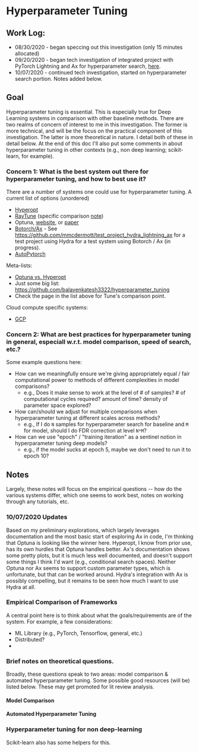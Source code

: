 # Hyperparameter Tuning
## Work Log:
  * 08/30/2020 - began speccing out this investigation (only 15 minutes allocated)
  * 09/20/2020 - began tech investigation of integrated project with PyTorch Lightning and Ax for hyperparameter search, [here](https://github.com/mmcdermott/test_project_hydra_lightning_ax).
  * 10/07/2020 - continued tech investigation, started on hyperparameter search portion. Notes added below.

## Goal
Hyperparameter tuning is essential. This is especially true for Deep Learning systems in comparison with other baseline methods. There are two realms of concern of interest to me in this investigation. The former is more technical, and will be the focus on the practical component of this investigation. The latter is more theoretical in nature. I detail both of these in detail below. At the end of this doc I'll also put some comments in about hyperparameter tuning in other contexts (e.g., non deep learning; scikit-learn, for example).

### Concern 1: What is the best system out there for hyperparameter tuning, and how to best use it?
There are a number of systems one could use for hyperparameter tuning. A current list of options (unordered)
  * [Hyperopt](http://hyperopt.github.io/hyperopt/)
  * [RayTune](https://docs.ray.io/en/latest/tune/index.html) (specific comparison [note](https://docs.ray.io/en/latest/tune/index.html#why-choose-tune))
  * Optuna, [website](https://optuna.org/), or [paper](https://arxiv.org/pdf/1907.10902.pdf)
  * [Botorch/Ax](https://ax.dev/tutorials/tune_cnn.html) - See https://github.com/mmcdermott/test_project_hydra_lightning_ax for a test project using Hydra for a test system using Botorch / Ax (in progress).
  * [AutoPytorch](https://www.automl.org/automl/autopytorch/)
  
Meta-lists:
  * [Optuna vs. Hyperopt](https://towardsdatascience.com/optuna-vs-hyperopt-which-hyperparameter-optimization-library-should-you-choose-ed8564618151)
  * Just some big list: https://github.com/balavenkatesh3322/hyperparameter_tuning
  * Check the page in the list above for Tune's comparison point.

Cloud compute specific systems:
  * [GCP](https://cloud.google.com/ai-platform/training/docs/hyperparameter-tuning-overview)

### Concern 2: What are best practices for hyperparameter tuning in general, especiall w.r.t. model comparison, speed of search, etc.?
Some example questions here:
  * How can we meaningfully ensure we're giving appropriately equal / fair computational power to methods of different complexities in model comparisons?
    - e.g., Does it make sense to work at the level of # of samples? # of computational cycles required? amount of time? density of parameter space explored?
  * How can/should we adjust for multiple comparisons when hyperparameter tuning at different scales across methods?
    - e.g., If I do `N` samples for hyperparameter search for baseline and `M` for model, should I do FDR correction at level `N*M`?
  * How can we use "epoch" / "training iteration" as a sentinel notion in hyperparameter tuning deep models?
    - e.g., if the model sucks at epoch 5, maybe we don't need to run it to epoch 10?
    
## Notes
Largely, these notes will focus on the empirical questions -- how do the various systems differ, which one seems to work best, notes on working through any tutorials, etc.

### 10/07/2020 Updates
Based on my preliminary explorations, which largely leverages documentation and the most basic start of exploring Ax in code, I'm thinking that Optuna is looking like the winner here. Hyperopt, I know from prior use, has its own hurdles that Optuna handles better. Ax's documentation shows some pretty plots, but it is much less well documented, and doesn't support some things I think I'd want (e.g., conditional search spaces). Neither Optuna nor Ax seems to support custom parameter types, which is unfortunate, but that can be worked around. Hydra's integration with Ax is possibly compelling, but it remains to be seen how much I want to use Hydra at all.

### Empirical Comparison of Frameworks
A central point here is to think about what the goals/requirements are of the system. For example, a few considerations:
  * ML Library (e.g., PyTorch, Tensorflow, general, etc.)
  * Distributed?
  * 

### Brief notes on theoretical questions.
Broadly, these questions speak to two areas: model comparison & automated hyperparameter tuning. Some possible good resources (will be) listed below. These may get promoted for lit review analysis.

#### Model Comparison
#### Automated Hyperparameter Tuning
   
### Hyperparameter tuning for non deep-learning
Scikit-learn also has some helpers for this.
